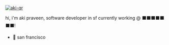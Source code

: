 [![aki-qr](https://github.com/AkiPraveen/AkiPraveen/assets/10789158/4ac685d7-076e-48eb-83e7-697a0798cf82)](https://akilesh.xyz)

hi, i'm aki praveen, software developer in sf currently working @ ⬛⬛⬛⬛⬛ ⬛⬛!

- 📍 san francisco
